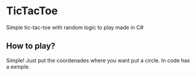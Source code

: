 # TicTacToe
Simple tic-tac-toe with random logic to play made in C#

## How to play?
Simple! Just put the coordenades where you want put a circle.
In code has a exmple.
